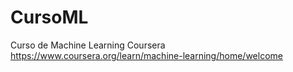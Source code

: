 # CursoML
Curso de Machine Learning Coursera https://www.coursera.org/learn/machine-learning/home/welcome
